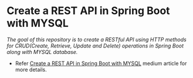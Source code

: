 # Create a REST API in Spring Boot with MYSQL
*The goal of this repository is to create a RESTful API using HTTP methods for CRUD(Create, Retrieve, Update and Delete) operations in Spring Boot along with MYSQL database.*

- Refer [Create a REST API in Spring Boot with MYSQL](https://medium.com/@andriperera.98/create-a-rest-api-in-spring-boot-with-mysql-b250ff3aaa9b) medium article for more details.